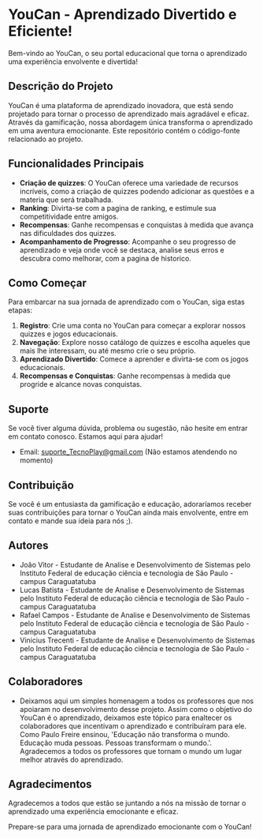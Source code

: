 # YouCan - Aprendizado Divertido e Eficiente!

Bem-vindo ao YouCan, o seu portal educacional que torna o aprendizado uma experiência envolvente e divertida!

## Descrição do Projeto
YouCan é uma plataforma de aprendizado inovadora, que está sendo projetado para tornar o processo de aprendizado mais agradável e eficaz. Através da gamificação, nossa abordagem única transforma o aprendizado em uma aventura emocionante. Este repositório contém o código-fonte relacionado ao projeto.

## Funcionalidades Principais
- **Criação de quizzes**: O YouCan oferece uma variedade de recursos incríveis, como a criação de quizzes podendo adicionar as questões e a materia que será trabalhada.
- **Ranking**: Divirta-se com a pagina de ranking, e estimule sua competitividade entre amigos. 
- **Recompensas**: Ganhe recompensas e conquistas à medida que avança nas dificuldades dos quizzes.
- **Acompanhamento de Progresso**: Acompanhe o seu progresso de aprendizado e veja onde você se destaca, analise seus erros e descubra como melhorar, com a pagina de historico.

## Como Começar
Para embarcar na sua jornada de aprendizado com o YouCan, siga estas etapas:

1. **Registro**: Crie uma conta no YouCan para começar a explorar nossos quizzes e jogos educacionais.
3. **Navegação**: Explore nosso catálogo de quizzes e escolha aqueles que mais lhe interessam, ou até mesmo crie o seu próprio.
4. **Aprendizado Divertido**: Comece a aprender e divirta-se com os jogos educacionais.
5. **Recompensas e Conquistas**: Ganhe recompensas à medida que progride e alcance novas conquistas.

## Suporte
Se você tiver alguma dúvida, problema ou sugestão, não hesite em entrar em contato conosco. Estamos aqui para ajudar!

- Email: suporte_TecnoPlay@gmail.com (Não estamos atendendo no momento) 

## Contribuição
Se você é um entusiasta da gamificação e educação, adoraríamos receber suas contribuições para tornar o YouCan ainda mais envolvente, entre em contato e mande sua ideia para nós ;).

## Autores
- João Vitor - Estudante de Analise e Desenvolvimento de Sistemas pelo Instituto Federal de educação ciência e tecnologia de São Paulo - campus Caraguatatuba
- Lucas Batista - Estudante de Analise e Desenvolvimento de Sistemas pelo Instituto Federal de educação ciência e tecnologia de São Paulo - campus Caraguatatuba
- Rafael Campos - Estudante de Analise e Desenvolvimento de Sistemas pelo Instituto Federal de educação ciência e tecnologia de São Paulo - campus Caraguatatuba
- Vinicius Trecenti - Estudante de Analise e Desenvolvimento de Sistemas pelo Instituto Federal de educação ciência e tecnologia de São Paulo - campus Caraguatatuba

## Colaboradores
- Deixamos aqui um simples homenagem a todos os professores que nos apoiaram no desenvolvimento desse projeto. Assim como o objetivo do YouCan é o aprendizado, deixamos este tópico para enaltecer os colaboradores que incentivam o aprendizado e contribuíram para ele. Como Paulo Freire ensinou, 'Educação não transforma o mundo. Educação muda pessoas. Pessoas transformam o mundo.'. Agradecemos a todos os professores que tornam o mundo um lugar melhor através do aprendizado.

## Agradecimentos
Agradecemos a todos que estão se juntando a nós na missão de tornar o aprendizado uma experiência emocionante e eficaz.

Prepare-se para uma jornada de aprendizado emocionante com o YouCan!
